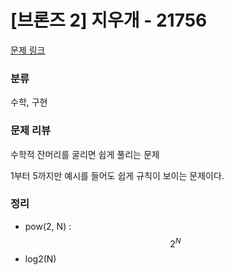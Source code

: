 # [브론즈 2] 지우개 - 21756
[문제 링크](https://www.acmicpc.net/problem/21756)

### 분류
수학, 구현

### 문제 리뷰
<p>수학적 잔머리를 굴리면 쉽게 풀리는 문제</p>
<p>1부터 5까지만 예시를 들어도 쉽게 규칙이 보이는 문제이다.</p>

### 정리
+ pow(2, N) : $$2^N$$
+ log2(N)